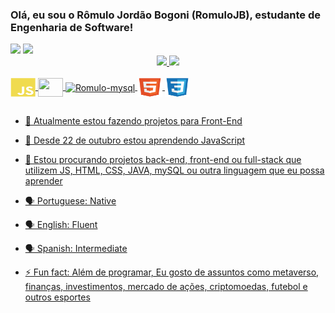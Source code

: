 ### Olá, eu sou o Rômulo Jordão Bogoni (RomuloJB), estudante de Engenharia de Software!

<div> 
  <a href = "mailto:bogoniromulo@gmail.com"><img src="https://img.shields.io/badge/-Gmail-%23333?style=for-the-badge&logo=gmail&logoColor=white" target="_blank"></a>
  <a href="https://www.linkedin.com/in/rômulo-jordão-bogoni-3b572b236/" target="_blank"><img src="https://img.shields.io/badge/-LinkedIn-%230077B5?style=for-the-badge&logo=linkedin&logoColor=white" target="_blank"></a> 
</div>

<div align="center">
  <a href="https://github.com/RomuloJB">
  <img height="160em" src="https://github-readme-stats.vercel.app/api?username=RomuloJB&show_icons=true&theme=highcontrast&include_all_commits=true&count_private=true"/>
  <img height="160em" src="https://github-readme-stats.vercel.app/api/top-langs/?username=RomuloJB&layout=compact&langs_count=7&theme=highcontrast"/>
</div>
  
  <div style="display: inline_block"><br>
  <img align="center" alt="Romulo-Js" height="30" width="40" src="https://raw.githubusercontent.com/devicons/devicon/master/icons/javascript/javascript-plain.svg">
  <img align="center" alt"Romulo-Java" height="30" width="40" src="https://cdn.jsdelivr.net/gh/devicons/devicon/icons/java/java-original.svg" />
  <img align="center" alt="Romulo-mysql" height="30" width="40" src="https://cdn.jsdelivr.net/gh/devicons/devicon/icons/mysql/mysql-original.svg" />
  <img align="center" alt="Romulo-HTML" height="30" width="40" src="https://raw.githubusercontent.com/devicons/devicon/master/icons/html5/html5-original.svg">
  <img align="center" alt="Romulo-CSS" height="30" width="40" src="https://raw.githubusercontent.com/devicons/devicon/master/icons/css3/css3-original.svg">
   
</div>
  
##
  
- 🔭 Atualmente estou fazendo projetos para Front-End
- 🌱 Desde 22 de outubro estou aprendendo JavaScript
- 👯 Estou procurando projetos back-end, front-end ou full-stack que utilizem JS, HTML, CSS, JAVA, mySQL ou outra linguagem que eu possa aprender
- 🗣️ Portuguese: Native
- 🗣️ English: Fluent
- 🗣️ Spanish: Intermediate

- ⚡ Fun fact: Além de programar, Eu gosto de assuntos como metaverso, finanças, investimentos, mercado de ações, criptomoedas, futebol e outros esportes
